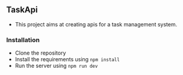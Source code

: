 ## TaskApi

* This project aims at creating apis for a task management system.


### Installation

* Clone the repository
* Install the requirements using `npm install`
* Run the server using `npm run dev`